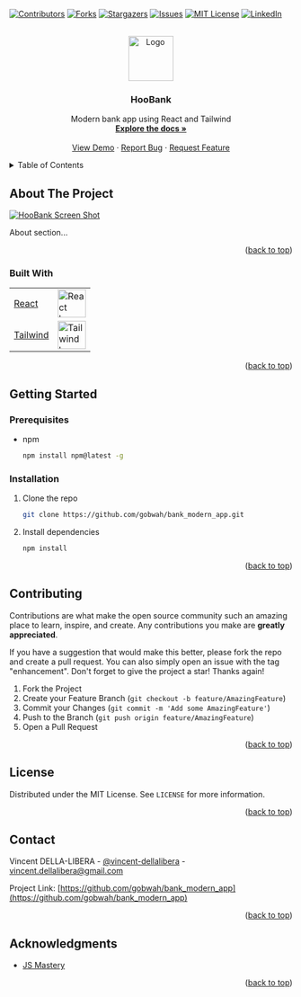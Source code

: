 <!-- Improved compatibility of back to top link: See: https://github.com/othneildrew/Best-README-Template/pull/73 -->

<a id="readme-top"></a>

<!--
*** Thanks for checking out the Best-README-Template. If you have a suggestion
*** that would make this better, please fork the repo and create a pull request
*** or simply open an issue with the tag "enhancement".
*** Don't forget to give the project a star!
*** Thanks again! Now go create something AMAZING! :D
-->

<!-- PROJECT SHIELDS -->
<!--
*** I'm using markdown "reference style" links for readability.
*** Reference links are enclosed in brackets [ ] instead of parentheses ( ).
*** See the bottom of this document for the declaration of the reference variables
*** for contributors-url, forks-url, etc. This is an optional, concise syntax you may use.
*** https://www.markdownguide.org/basic-syntax/#reference-style-links
-->

[![Contributors][contributors-shield]][contributors-url]
[![Forks][forks-shield]][forks-url]
[![Stargazers][stars-shield]][stars-url]
[![Issues][issues-shield]][issues-url]
[![MIT License][license-shield]][license-url]
[![LinkedIn][linkedin-shield]][linkedin-url]

<!--

TAGS

{demo_url}
{logo}
gobwah
bank_modern_app
HooBank
Modern bank app using React and Tailwind

-->

<!-- PROJECT LOGO -->
<br />
<div align="center">
  <a href="{demo_url}">
    <img src="{logo}" alt="Logo" width="80" height="80">
  </a>

<h3 align="center">HooBank</h3>

  <p align="center">
    Modern bank app using React and Tailwind
    <br />
    <a href="https://github.com/gobwah/bank_modern_app"><strong>Explore the docs »</strong></a>
    <br />
    <br />
    <a href="{demo_url}">View Demo</a>
    ·
    <a href="https://github.com/gobwah/bank_modern_app/issues">Report Bug</a>
    ·
    <a href="https://github.com/gobwah/bank_modern_app/issues">Request Feature</a>
  </p>
</div>

<!-- TABLE OF CONTENTS -->
<details>
  <summary>Table of Contents</summary>
  <ol>
    <li>
      <a href="#about-the-project">About The Project</a>
      <ul>
        <li>
        <a href="#built-with">Built With</a></li>
    </li>
    <li>
      <a href="#getting-started">Getting Started</a>
      <ul>
        <li><a href="#prerequisites">Prerequisites</a></li>
        <li><a href="#installation">Installation</a></li>
      </ul>
    </li>
    <li><a href="#contributing">Contributing</a></li>
    <li><a href="#license">License</a></li>
    <li><a href="#contact">Contact</a></li>
    <li><a href="#acknowledgments">Acknowledgments</a></li>
  </ol>
</details>

<!-- ABOUT THE PROJECT -->

## About The Project

[![HooBank Screen Shot][product-screenshot]]({demo_url})

About section...

<p align="right">(<a href="#readme-top">back to top</a>)</p>

### Built With

|                                      |                                                                                                                                   |
| ------------------------------------ | --------------------------------------------------------------------------------------------------------------------------------- |
| [React](https://reactjs.org/)        | <img src="https://avatars.githubusercontent.com/u/6412038?s=280&v=4" alt="React logo" width="50" height="50"/>                    |
| [Tailwind](https://tailwindcss.com/) | <img src="https://upload.wikimedia.org/wikipedia/commons/d/d5/Tailwind_CSS_Logo.svg" alt="Tailwind logo" width="50" height="50"/> |

<p align="right">(<a href="#readme-top">back to top</a>)</p>

<!-- GETTING STARTED -->

## Getting Started

### Prerequisites

-   npm
    ```sh
    npm install npm@latest -g
    ```

### Installation

1. Clone the repo
    ```sh
    git clone https://github.com/gobwah/bank_modern_app.git
    ```
2. Install dependencies
    ```sh
    npm install
    ```

<p align="right">(<a href="#readme-top">back to top</a>)</p>

<!-- CONTRIBUTING -->

## Contributing

Contributions are what make the open source community such an amazing place to learn, inspire, and create. Any contributions you make are **greatly appreciated**.

If you have a suggestion that would make this better, please fork the repo and create a pull request. You can also simply open an issue with the tag "enhancement".
Don't forget to give the project a star! Thanks again!

1. Fork the Project
2. Create your Feature Branch (`git checkout -b feature/AmazingFeature`)
3. Commit your Changes (`git commit -m 'Add some AmazingFeature'`)
4. Push to the Branch (`git push origin feature/AmazingFeature`)
5. Open a Pull Request

<p align="right">(<a href="#readme-top">back to top</a>)</p>

<!-- LICENSE -->

## License

Distributed under the MIT License. See `LICENSE` for more information.

<p align="right">(<a href="#readme-top">back to top</a>)</p>

<!-- CONTACT -->

## Contact

Vincent DELLA-LIBERA - [@vincent-dellalibera](https://linkedin.com/in/vincent-dellalibera) - vincent.dellalibera@gmail.com

Project Link: [https://github.com/gobwah/bank_modern_app](https://github.com/gobwah/bank_modern_app)

<p align="right">(<a href="#readme-top">back to top</a>)</p>

<!-- ACKNOWLEDGMENTS -->

## Acknowledgments

-   [JS Mastery](https://github.com/adrianhajdin/project_hoobank)

<p align="right">(<a href="#readme-top">back to top</a>)</p>

<!-- MARKDOWN LINKS & IMAGES -->
<!-- https://www.markdownguide.org/basic-syntax/#reference-style-links -->

[contributors-shield]: https://img.shields.io/github/contributors/gobwah/bank_modern_app.svg?style=for-the-badge
[contributors-url]: https://github.com/gobwah/bank_modern_app/graphs/contributors
[forks-shield]: https://img.shields.io/github/forks/gobwah/bank_modern_app.svg?style=for-the-badge
[forks-url]: https://github.com/gobwah/bank_modern_app/network/members
[stars-shield]: https://img.shields.io/github/stars/gobwah/bank_modern_app.svg?style=for-the-badge
[stars-url]: https://github.com/gobwah/bank_modern_app/stargazers
[issues-shield]: https://img.shields.io/github/issues/gobwah/bank_modern_app.svg?style=for-the-badge
[issues-url]: https://github.com/gobwah/bank_modern_app/issues
[license-shield]: https://img.shields.io/github/license/gobwah/bank_modern_app.svg?style=for-the-badge
[license-url]: https://github.com/gobwah/bank_modern_app/blob/master/LICENSE.txt
[linkedin-shield]: https://img.shields.io/badge/-LinkedIn-black.svg?style=for-the-badge&logo=linkedin&colorB=555
[linkedin-url]: https://linkedin.com/in/vincent-dellalibera
[product-screenshot]: client/public/screenshot.jpg
